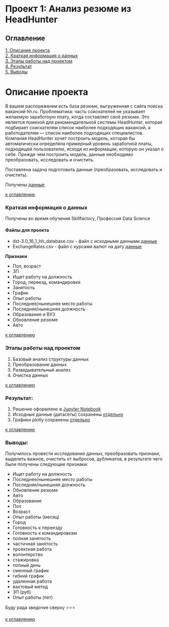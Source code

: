 # Проект 1: Анализ резюме из HeadHunter

## Оглавление  
[1. Описание проекта](README1.md#Описание-проекта)  
[2. Краткая информация о данных](README1.md#Краткая-информация-о-данных)  
[3. Этапы работы над проектом](README1.md#Этапы-работы-над-проектом)  
[4. Результат](README1.md#Результат)    
[5. Выводы](README1.md#Выводы) 

# Описание проекта    

В вашем распоряжении есть база резюме, выгруженная с сайта поиска вакансий hh.ru.
Проблематика: часть соискателей не указывает желаемую заработную плату, когда составляет своё резюме.
Это является помехой для рекомендательной системы HeadHunter, которая подбирает соискателям список наиболее подходящих вакансий, а работодателям — список наиболее подходящих специалистов.
Компания HeadHunter хочет построить модель, которая бы автоматически определяла примерный уровень заработной платы, подходящей пользователю, исходя из информации, которую он указал о себе. Прежде чем построить модель, данные необходимо преобразовать, исследовать и очистить. 

Поставлена задача подготовить данные (преобразовать, исследовать и очистить).

Получены [данные](https://drive.google.com/drive/folders/1KgrMuZNLEA06iEYcAyuop373fuf9qae8)

[к оглавлению](README1.md#Оглавление) 


### Краткая информация о данных
<a id = '3'></a>
Получены во время обучения Skillfactory, Профессия Data Science


#### Файлы для проекта
* dst-3.0_16_1_hh_database.csv - файл с исходными данными [данные](https://drive.google.com/file/d/1O4joELB3B_oVBxPXtusodte1dQXABzjK/view?usp=drive_link)
* ExchangeRates.csv - файл с курсами валют на дату [данные](https://drive.google.com/file/d/12zTBJIGf_EIjeBkuhdp88wEg-93xmiXq/view?usp=drive_link)


**Признаки**

* Пол, возраст
* ЗП 
* Ищет работу на должность
* Город, переезд, командировки 
* Занятость
* График
* Опыт работы
* Последнее/нынешнее место работы
* Последняя/нынешняя должность
* Образование и ВУЗ
* Обновление резюме
* Авто
  
[к оглавлению](README1.md#Оглавление) 


### Этапы работы над проектом  
<a id = '4'></a>
1. Базовый анализ структуры данных
2. Преобразование данных
3. Разведывательный анализ
4. Очистка данных


[к оглавлению](README1.md#Оглавление) 


### Результат:  
<a id = '5'></a>
   1. Решение оформлено в [Jupyter Notebook](https://github.com/Evgky/sf_ds/blob/main/project_1/Project_1._Анализ%20резюме%20из%20HeadHunter.ipynb) 
   2. Исходные данные (датасеты) сохранены [отдельно](https://drive.google.com/drive/folders/1KgrMuZNLEA06iEYcAyuop373fuf9qae8)
   3. Графики plotly сохранены [отдельно](https://github.com/Evgky/sf_ds/tree/main/project_1/HTML)


[к оглавлению](README1.md#Оглавление) 


### Выводы:  
<a id = '6'></a>
Получилось провести исследование данных, преобразовать признаки, выделить важное, очистить от выбросов, дубликатов, в результате чего были получены следующие признаки:

* Ищет работу на должность
* Последнее/нынешнее место работы 
* Последняя/нынешняя должность    
* Обновление резюме 
* Авто 
* Образование  
* Пол  
* Возраст    
* Опыт работы (месяц)  
* Город 
* Готовность к переезду   
* Готовность к командировкам   
* полная занятость     
* частичная занятость    
* проектная работа  
* волонтерство   
* стажировка     
* полный день       
* сменный график   
* гибкий график       
* удаленная работа   
* вахтовый метод  
* ЗП (руб)  
* Опыт работы (лет)



Буду рада зведочке сверху ⭐️⭐️⭐️

[к оглавлению](README1.md#Оглавление) 
